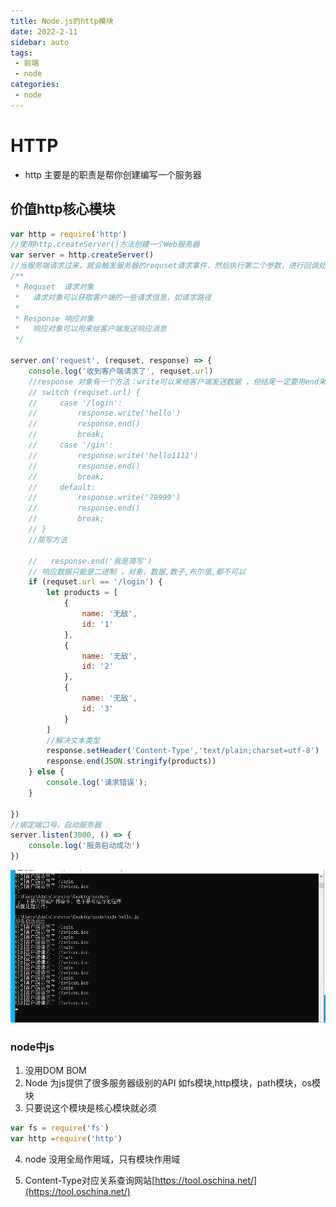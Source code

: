 ```yaml
---
title: Node.js的http模块
date: 2022-2-11
sidebar: auto
tags:
 - 前端
 - node
categories:
 - node
---
```

# HTTP
- http 主要是的职责是帮你创建编写一个服务器
## 价值http核心模块
```js
var http = require('http')
//使用http.createServer()方法创建一个Web服务器
var server = http.createServer()
//当服务端请求过来，就会触发服务器的requset请求事件，然后执行第二个参数，进行回调处理
/**
 * Requset  请求对象
 *   请求对象可以获取客户端的一些请求信息，如请求路径
 * 
 * Response 响应对象
 *   响应对象可以用来给客户端发送响应消息
 */

server.on('request', (requset, response) => {
    console.log('收到客户端请求了', requset.url)
    //response 对象有一个方法：write可以来给客户端发送数据 ，但结尾一定要用end来结束，不然客户端会一直等待
    // switch (requset.url) {
    //     case '/login':
    //         response.write('hello')
    //         response.end()
    //         break;
    //     case '/gin':
    //         response.write('hello1111')
    //         response.end()
    //         break;
    //     default:
    //         response.write('79999')
    //         response.end()
    //         break;
    // }
    //简写方法

    //   response.end('我是简写')
    // 响应数据只能是二进制 ，对象，数据,数子,布尔值,都不可以
    if (requset.url == '/login') {
        let products = [
            {
                name: '无敌',
                id: '1'
            },
            {
                name: '无敌',
                id: '2'
            },
            {
                name: '无敌',
                id: '3'
            }
        ]
        //解决文本类型
        response.setHeader('Content-Type','text/plain;charset=utf-8')
        response.end(JSON.stringify(products))
    } else {
        console.log('请求错误');
    }

})
//绑定端口号，启动服务器
server.listen(3000, () => {
    console.log('服务启动成功')
})
```
![原理图](./../../../.vuepress/public/rpesone.png)

### node中js
1. 没用DOM BOM
2. Node 为js提供了很多服务器级别的API 如fs模块,http模块，path模块，os模块
3. 只要说这个模块是核心模块就必须
```js
var fs = require('fs')
var http =require('http')
```
4. node 没用全局作用域，只有模块作用域 

5. Content-Type对应关系查询网站[https://tool.oschina.net/](https://tool.oschina.net/)